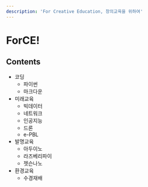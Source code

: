 ```yaml
---
description: 'For Creative Education, 창의교육을 위하여'
---
```


# ForCE!

## Contents

* 코딩
  * 파이썬
  * 마크다운
* 미래교육
  * 빅데이터
  * 네트워크
  * 인공지능
  * 드론
  * e-PBL
* 발명교육
  * 아두이노
  * 라즈베리파이
  * 젯슨나노
* 환경교육
  * 수경재배



